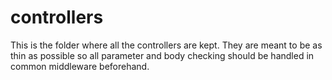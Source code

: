 # controllers

This is the folder where all the controllers are kept. They are meant to be as thin as possible so all parameter and body checking should be handled in common middleware beforehand.
